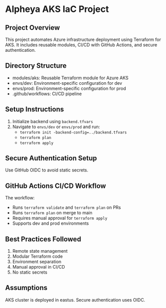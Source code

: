 # Alpheya AKS IaC Project

## Project Overview
This project automates Azure infrastructure deployment using Terraform for AKS. It includes reusable modules, CI/CD with GitHub Actions, and secure authentication.

## Directory Structure
- modules/aks: Reusable Terraform module for Azure AKS
- envs/dev: Environment-specific configuration for dev
- envs/prod: Environment-specific configuration for prod
- .github/workflows: CI/CD pipeline

## Setup Instructions
1. Initialize backend using `backend.tfvars`
2. Navigate to `envs/dev` or `envs/prod` and run:
   - `terraform init -backend-config=../backend.tfvars`
   - `terraform plan`
   - `terraform apply`

## Secure Authentication Setup
Use GitHub OIDC to avoid static secrets.

## GitHub Actions CI/CD Workflow
The workflow:
- Runs `terraform validate` and `terraform plan` on PRs
- Runs `terraform plan` on merge to main
- Requires manual approval for `terraform apply`
- Supports dev and prod environments

## Best Practices Followed
1. Remote state management
2. Modular Terraform code
3. Environment separation
4. Manual approval in CI/CD
5. No static secrets

## Assumptions
AKS cluster is deployed in eastus. Secure authentication uses OIDC.

